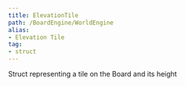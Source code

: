 ```yaml
---
title: ElevationTile
path: /BoardEngine/WorldEngine
alias: 
- Elevation Tile
tag: 
- struct
---
```

Struct representing a tile on the Board and its height
